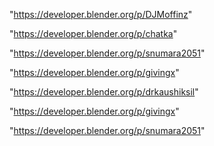 "https://developer.blender.org/p/DJMoffinz"

"https://developer.blender.org/p/chatka"

"https://developer.blender.org/p/snumara2051"

"https://developer.blender.org/p/givingx"

"https://developer.blender.org/p/drkaushiksil"

 
"https://developer.blender.org/p/givingx"


"https://developer.blender.org/p/snumara2051"


 
